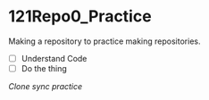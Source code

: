 # 121Repo0_Practice
Making a repository to practice making repositories.
- [ ] Understand Code
- [ ] Do the thing

*Clone sync practice*
